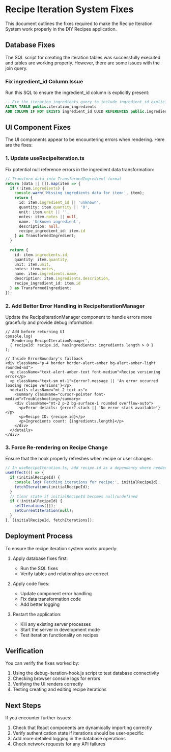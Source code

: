 # Recipe Iteration System Fixes

This document outlines the fixes required to make the Recipe Iteration System work properly in the DIY Recipes application.

## Database Fixes

The SQL script for creating the iteration tables was successfully executed and tables are working properly. However, there are some issues with the join query.

### Fix ingredient_id Column Issue

Run this SQL to ensure the ingredient_id column is explicitly present:

```sql
-- Fix the iteration_ingredients query to include ingredient_id explicitly
ALTER TABLE public.iteration_ingredients
ADD COLUMN IF NOT EXISTS ingredient_id UUID REFERENCES public.ingredients(id);
```

## UI Component Fixes

The UI components appear to be encountering errors when rendering. Here are the fixes:

### 1. Update useRecipeIteration.ts

Fix potential null reference errors in the ingredient data transformation:

```typescript
// Transform data into TransformedIngredient format
return (data || []).map(item => {
  if (!item.ingredients) {
    console.warn('Missing ingredients data for item:', item);
    return {
      id: item.ingredient_id || 'unknown',
      quantity: item.quantity || '0',
      unit: item.unit || '',
      notes: item.notes || null,
      name: 'Unknown ingredient',
      description: null,
      recipe_ingredient_id: item.id
    } as TransformedIngredient;
  }
  
  return {
    id: item.ingredients.id,
    quantity: item.quantity,
    unit: item.unit,
    notes: item.notes,
    name: item.ingredients.name,
    description: item.ingredients.description,
    recipe_ingredient_id: item.id
  } as TransformedIngredient;
});
```

### 2. Add Better Error Handling in RecipeIterationManager

Update the RecipeIterationManager component to handle errors more gracefully and provide debug information:

```tsx
// Add before returning UI
console.log(
  'Rendering RecipeIterationManager', 
  { recipeId: recipe.id, hasIngredients: ingredients.length > 0 }
);

// Inside ErrorBoundary's fallback
<div className="p-4 border border-alert-amber bg-alert-amber-light rounded-md">
  <p className="text-alert-amber-text font-medium">Recipe versioning error</p>
  <p className="text-sm mt-1">{error?.message || 'An error occurred loading recipe versions'}</p>
  <details className="mt-2 text-xs">
    <summary className="cursor-pointer font-medium">Troubleshooting</summary>
    <div className="mt-2 p-2 bg-surface-1 rounded overflow-auto">
      <p>Error details: {error?.stack || 'No error stack available'}</p>
      <p>Recipe ID: {recipe.id}</p>
      <p>Ingredients count: {ingredients.length}</p>
    </div>
  </details>
</div>
```

### 3. Force Re-rendering on Recipe Change

Ensure that the hook properly refreshes when recipe or user changes:

```typescript
// In useRecipeIteration.ts, add recipe.id as a dependency where needed
useEffect(() => {
  if (initialRecipeId) {
    console.log('Fetching iterations for recipe:', initialRecipeId);
    fetchIterations(initialRecipeId);
  }
  // Clear state if initialRecipeId becomes null/undefined
  if (!initialRecipeId) {
    setIterations([]);
    setCurrentIteration(null);
  }
}, [initialRecipeId, fetchIterations]);
```

## Deployment Process

To ensure the recipe iteration system works properly:

1. Apply database fixes first:
   - Run the SQL fixes
   - Verify tables and relationships are correct

2. Apply code fixes:
   - Update component error handling
   - Fix data transformation code
   - Add better logging

3. Restart the application:
   - Kill any existing server processes
   - Start the server in development mode
   - Test iteration functionality on recipes

## Verification

You can verify the fixes worked by:

1. Using the debug-iteration-hook.js script to test database connectivity
2. Checking browser console logs for errors 
3. Verifying the UI renders correctly
4. Testing creating and editing recipe iterations

## Next Steps

If you encounter further issues:

1. Check that React components are dynamically importing correctly
2. Verify authentication state if iterations should be user-specific
3. Add more detailed logging in the database operations
4. Check network requests for any API failures